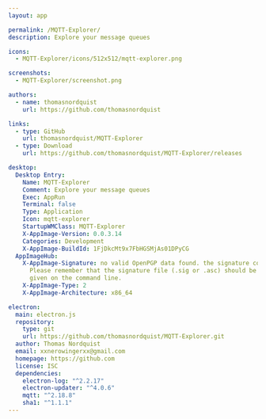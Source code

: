 ```yaml
---
layout: app

permalink: /MQTT-Explorer/
description: Explore your message queues

icons:
  - MQTT-Explorer/icons/512x512/mqtt-explorer.png

screenshots:
  - MQTT-Explorer/screenshot.png

authors:
  - name: thomasnordquist
    url: https://github.com/thomasnordquist

links:
  - type: GitHub
    url: thomasnordquist/MQTT-Explorer
  - type: Download
    url: https://github.com/thomasnordquist/MQTT-Explorer/releases

desktop:
  Desktop Entry:
    Name: MQTT-Explorer
    Comment: Explore your message queues
    Exec: AppRun
    Terminal: false
    Type: Application
    Icon: mqtt-explorer
    StartupWMClass: MQTT-Explorer
    X-AppImage-Version: 0.0.3.14
    Categories: Development
    X-AppImage-BuildId: 1FjDkcMt9x7FbHGSMjAs01DPyCG
  AppImageHub:
    X-AppImage-Signature: no valid OpenPGP data found. the signature could not be verified.
      Please remember that the signature file (.sig or .asc) should be the first file
      given on the command line.
    X-AppImage-Type: 2
    X-AppImage-Architecture: x86_64

electron:
  main: electron.js
  repository:
    type: git
    url: https://github.com/thomasnordquist/MQTT-Explorer.git
  author: Thomas Nordquist
  email: xxnerowingerxx@gmail.com
  homepage: https://github.com
  license: ISC
  dependencies:
    electron-log: "^2.2.17"
    electron-updater: "^4.0.6"
    mqtt: "^2.18.8"
    sha1: "^1.1.1"
---
```

